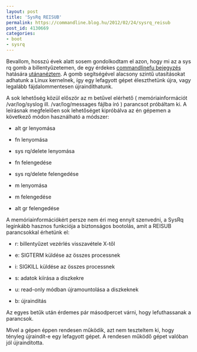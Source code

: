 ```yaml
---
layout: post
title: 'SysRq REISUB'
permalink: https://commandline.blog.hu/2012/02/24/sysrq_reisub
post_id: 4130669
categories: 
- boot
- sysrq
---
```


Bevallom, hosszú évek alatt sosem gondolkodtam el azon, hogy mi az a sys rq gomb a billentyűzetemen, de egy érdekes 
[commandlinefu bejegyzés](http://www.commandlinefu.com/commands/view/1081/reboot-machine-when-everything-is-hanging) hatására 
[utánanéztem](http://en.wikipedia.org/wiki/Magic_SysRq_key). A gomb segítségével alacsony szintű utasításokat adhatunk a Linux kernelnek, így egy lefagyott gépet éleszthetünk újra, vagy legalább fájdalommentesen újraindíthatunk.

A sok lehetőség közül először az m betűvel elérhető ( memóriainformációt /var/log/syslog ill. /var/log/messages fájlba író ) parancsot próbáltam ki. A leírásnak megfelelően sok lehetőséget kipróbálva az én gépemen a következő módon használható a módszer:

* alt gr lenyomása


* fn lenyomása


* sys rq/delete lenyomása


* fn felengedése


* sys rq/delete felengedése


* m lenyomása


* m felengedése


* alt gr felengedése

A memóriainformációkért persze nem éri meg ennyit szenvedni, a SysRq leginkább hasznos funkciója a biztonságos bootolás, amit a REISUB parancsokkal érhetünk el:

* r: billentyűzet vezérlés visszavétele X-től


* e: SIGTERM küldése az összes processnek


* i: SIGKILL küldése az összes processnek


* s: adatok kiírása a diszkekre


* u: read-only módban újramountolása a diszkeknek


* b: újraindítás

Az egyes betűk után érdemes pár másodpercet várni, hogy lefuthassanak a parancsok.

Mivel a gépen éppen rendesen működik, azt nem teszteltem ki, hogy tényleg újraindít-e egy lefagyott gépet. A rendesen működő gépet valóban jól újraindította.